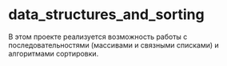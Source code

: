 # data_structures_and_sorting

В этом проекте реализуется возможность работы с последовательностями (массивами и связными списками) и алгоритмами сортировки.
